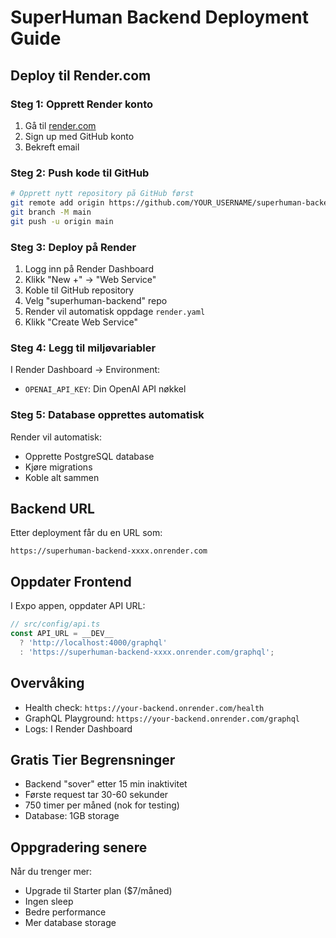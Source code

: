 # SuperHuman Backend Deployment Guide

## Deploy til Render.com

### Steg 1: Opprett Render konto
1. Gå til [render.com](https://render.com)
2. Sign up med GitHub konto
3. Bekreft email

### Steg 2: Push kode til GitHub
```bash
# Opprett nytt repository på GitHub først
git remote add origin https://github.com/YOUR_USERNAME/superhuman-backend.git
git branch -M main
git push -u origin main
```

### Steg 3: Deploy på Render
1. Logg inn på Render Dashboard
2. Klikk "New +" → "Web Service"
3. Koble til GitHub repository
4. Velg "superhuman-backend" repo
5. Render vil automatisk oppdage `render.yaml`
6. Klikk "Create Web Service"

### Steg 4: Legg til miljøvariabler
I Render Dashboard → Environment:
- `OPENAI_API_KEY`: Din OpenAI API nøkkel

### Steg 5: Database opprettes automatisk
Render vil automatisk:
- Opprette PostgreSQL database
- Kjøre migrations
- Koble alt sammen

## Backend URL
Etter deployment får du en URL som:
```
https://superhuman-backend-xxxx.onrender.com
```

## Oppdater Frontend
I Expo appen, oppdater API URL:
```typescript
// src/config/api.ts
const API_URL = __DEV__ 
  ? 'http://localhost:4000/graphql'
  : 'https://superhuman-backend-xxxx.onrender.com/graphql';
```

## Overvåking
- Health check: `https://your-backend.onrender.com/health`
- GraphQL Playground: `https://your-backend.onrender.com/graphql`
- Logs: I Render Dashboard

## Gratis Tier Begrensninger
- Backend "sover" etter 15 min inaktivitet
- Første request tar 30-60 sekunder
- 750 timer per måned (nok for testing)
- Database: 1GB storage

## Oppgradering senere
Når du trenger mer:
- Upgrade til Starter plan ($7/måned)
- Ingen sleep
- Bedre performance
- Mer database storage